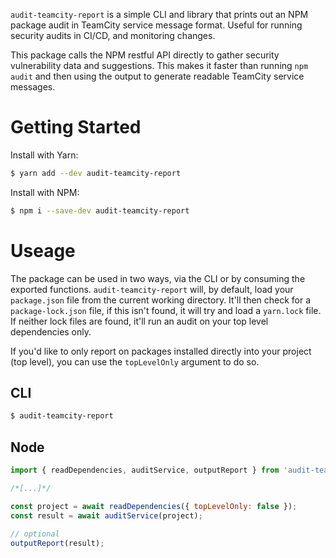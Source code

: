 `audit-teamcity-report` is a simple CLI and library that prints out an NPM package audit in TeamCity service message format. Useful for running security audits in CI/CD, and monitoring changes.

This package calls the NPM restful API directly to gather security vulnerability data and suggestions. This makes it faster than running `npm audit` and then using the output to generate readable TeamCity service messages.

# Getting Started

Install with Yarn:

```bash
$ yarn add --dev audit-teamcity-report
```

Install with NPM:

```bash
$ npm i --save-dev audit-teamcity-report
```

# Useage

The package can be used in two ways, via the CLI or by consuming the exported functions. `audit-teamcity-report` will, by default, load your `package.json` file from the current working directory. It'll then check for a `package-lock.json` file, if this isn't found, it will try and load a `yarn.lock` file. If neither lock files are found, it'll run an audit on your top level dependencies only.

If you'd like to only report on packages installed directly into your project (top level), you can use the `topLevelOnly` argument to do so.

## CLI

```bash
$ audit-teamcity-report
```

## Node

```javascript
import { readDependencies, auditService, outputReport } from 'audit-teamcity-report';

/*[...]*/

const project = await readDependencies({ topLevelOnly: false });
const result = await auditService(project);

// optional
outputReport(result);
```
